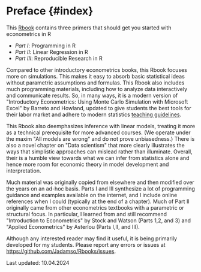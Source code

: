 # Preface {#index}

<!--- Add Title Image
<img src="Figures_Manual/Logo.png" class="cover" height="50%"/>  

--->


This [Rbook](https://jadamso.github.io/Rbooks/) contains three primers that should get you started with econometrics in R

 * *Part   I*: Programming in R
 * *Part  II*: Linear Regression in R
 * *Part III*: Reproducible Research in R

Compared to other introductory econometrics books, this Rbook focuses more on simulations. This makes it easy to absorb basic statistical ideas without parametric assumptions and formulas. This Rbook also includes much programming materials, including how to analyze data interactively and communicate results. So, in many ways, it is a modern version of "Introductory Econometrics: Using Monte Carlo Simulation with Microsoft Excel" by Barreto and Howland, updated to give students the best tools for their labor market and adhere to modern statistics [teaching guidelines](https://www.amstat.org/education/curriculum-guidelines-for-undergraduate-programs-in-statistical-science-).

This Rbook also deemphasizes inference with linear models, treating it more as a technical prerequisite for more advanced courses. (We operate under the maxim "All models are wrong" and do not prove unbiasedness.) There is also a novel chapter on "Data scientism" that more clearly illustrates the ways that simplistic approaches can mislead rather than illuminate. Overall, their is a humble view towards what we can infer from statistics alone and hence more room for economic theory in model development and interpretation.

Much material was originally copied from elsewhere and then modified over the years on an ad-hoc basis. Parts I and III synthesize a lot of programming guidance and examples available on the internet, and I include online references when I could (typically at the end of a chapter). Much of Part II originally came from other econometrics textbooks with a parametric or structural focus. In particular, I learned from and still recommend "Introduction to Econometrics" by Stock and Watson (Parts 1,2, and 3) and "Applied Econometrics" by Asterlou (Parts I,II, and III).

Although any interested reader may find it useful, it is being primarily developed for my students. Please report any errors or issues at https://github.com/Jadamso/Rbooks/issues.

Last updated: 10.04.2024

